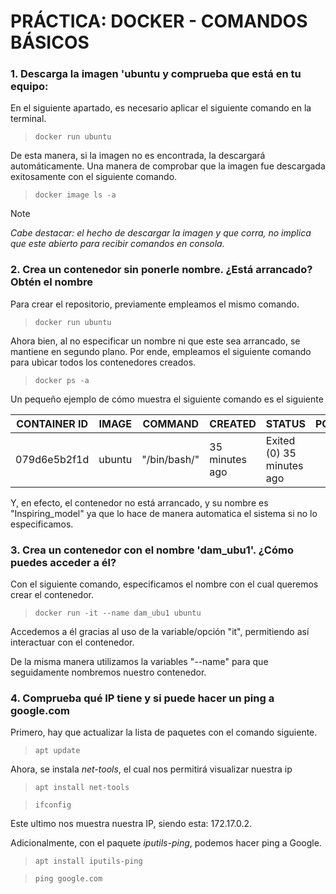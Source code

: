 # PRÁCTICA: DOCKER - COMANDOS BÁSICOS

### **1. Descarga la imagen 'ubuntu y comprueba que está en tu equipo:**

En el siguiente apartado, es necesario aplicar el siguiente comando en la terminal.

> `docker run ubuntu`

De esta manera, si la imagen no es encontrada, la descargará automáticamente. Una manera de comprobar que la imagen fue  descargada exitosamente con el siguiente comando.

> `docker image ls -a`

>[!NOTE]
>*Cabe destacar: el hecho de descargar la imagen y que corra, no implica que este abierto para recibir comandos en consola.*

### **2. Crea un contenedor sin ponerle nombre. ¿Está arrancado? Obtén el nombre**

Para crear el repositorio, previamente empleamos el mismo comando.

> `docker run ubuntu`

Ahora bien, al no especificar un nombre ni que este sea arrancado, se mantiene en segundo plano. Por ende, empleamos el siguiente comando para ubicar todos los contenedores creados.

> `docker ps -a`

Un pequeño ejemplo de cómo muestra el siguiente comando es el siguiente

| CONTAINER ID  | IMAGE | COMMAND | CREATED | STATUS | PORTS | NAMES |
|---------------|-------|---------|---------|--------|------|-------|
|079d6e5b2f1d        |ubuntu | "/bin/bash/"  | 35 minutes ago    | Exited (0) 35 minutes ago    |    | Inspiring_mendel  |

Y, en efecto, el contenedor no está arrancado, y su nombre es "Inspiring_model" ya que lo hace de manera automatica el sistema si no lo especificamos.

### **3. Crea un contenedor con el nombre 'dam_ubu1'. ¿Cómo puedes acceder a él?**

Con el siguiente comando, especificamos el nombre con el cual queremos crear el contenedor.

> `docker run -it --name dam_ubu1 ubuntu`

Accedemos a él gracias al uso de la variable/opción "it", permitiendo así interactuar con el contenedor.

De la misma manera utilizamos la variables "--name" para que seguidamente nombremos nuestro contenedor.

### **4. Comprueba qué IP tiene y si puede hacer un ping a google.com**

Primero, hay que actualizar la lista de paquetes con el comando siguiente.

> `apt update`

Ahora, se instala *net-tools*, el cual nos permitirá visualizar nuestra ip

> `apt install net-tools`

> `ifconfig`

Este ultimo nos muestra nuestra IP, siendo esta: 172.17.0.2.

Adicionalmente, con el paquete *iputils-ping*, podemos hacer ping a Google. 

>`apt install iputils-ping`

> `ping google.com`


